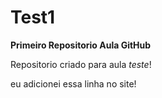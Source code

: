 # Test1
**Primeiro Repositorio Aula GitHub**

Repositorio criado para aula *teste*!

eu adicionei essa linha no site!
